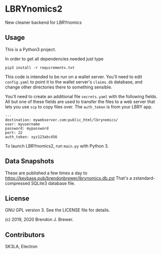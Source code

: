 # LBRYnomics2
New cleaner backend for LBRYnomics

## Usage

This is a Python3 project.

In order to get all dependencies needed just type
```
pip3 install -r requirements.txt
```

This code is intended to be run on a wallet server. You'll need to edit `config.yaml` to point it to the wallet server's `claims.db` database, and change other directories there to something sensible.

You'll need to create an additional file `secrets.yaml` with the following fields. All but one of these fields are used to transfer the files to a web server that lets you use `scp` to copy files over. The `auth_token` is from your LBRY app.

```
---
destination: mywebserver.com:public_html/lbrynomics/
user: myusername
password: mypassword
port: 22
auth_token: xyz123abc456
```

To launch LBRYnomics2, run `main.py` with Python 3.

## Data Snapshots

These are published a few times a day to https://keybase.pub/brendonbrewer/lbrynomics.db.zst
That's a zstandard-compressed SQLite3 database file.
 
## License

GNU GPL version 3. See the LICENSE file for details.


(c) 2019, 2020 Brendon J. Brewer.


## Contributors

SK3LA, Electron
